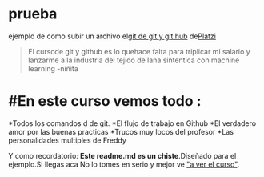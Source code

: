 # prueba 
ejemplo de como  subir un archivo el[git de git  y git hub](https://platzi.com/cursos/git-github/ "curso de Git y Github ") de[Platzi](https//platzi.com/ "Platzi")
>El cursode git y github es lo  quehace falta  para triplicar mi  salario y lanzarme a la industria del tejido de lana sintentica  con machine  learning
> -niñita
 
# #En  este curso vemos  todo :
*Todos los comandos d de git.
*El  flujo de trabajo en  Github
*El  verdadero amor  por  las  buenas practicas 
*Trucos muy locos del profesor
*Las  personalidades multiples de Freddy

Y como recordatorio: **Este readme.md es un chiste**.Diseñado para el ejemplo.Si llegas aca No lo tomes en  serio y mejor ve ["a ver el curso"](https://platzi.com/cursos/git-github/ "a ver el curso" ).